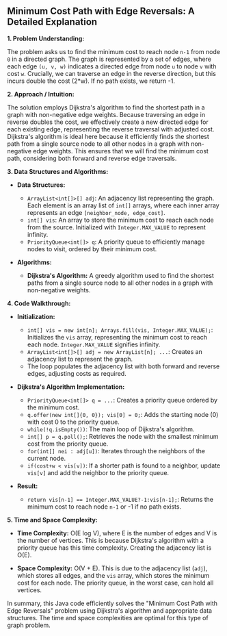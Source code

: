## Minimum Cost Path with Edge Reversals: A Detailed Explanation

**1. Problem Understanding:**

The problem asks us to find the minimum cost to reach node `n-1` from node `0` in a directed graph.  The graph is represented by a set of edges, where each edge `(u, v, w)` indicates a directed edge from node `u` to node `v` with cost `w`.  Crucially, we can traverse an edge in the reverse direction, but this incurs double the cost (2*w).  If no path exists, we return -1.

**2. Approach / Intuition:**

The solution employs Dijkstra's algorithm to find the shortest path in a graph with non-negative edge weights.  Because traversing an edge in reverse doubles the cost, we effectively create a new directed edge for each existing edge, representing the reverse traversal with adjusted cost. Dijkstra's algorithm is ideal here because it efficiently finds the shortest path from a single source node to all other nodes in a graph with non-negative edge weights.  This ensures that we will find the minimum cost path, considering both forward and reverse edge traversals.

**3. Data Structures and Algorithms:**

* **Data Structures:**
    * `ArrayList<int[]>[] adj`: An adjacency list representing the graph.  Each element is an array list of `int[]` arrays, where each inner array represents an edge `[neighbor_node, edge_cost]`.
    * `int[] vis`: An array to store the minimum cost to reach each node from the source. Initialized with `Integer.MAX_VALUE` to represent infinity.
    * `PriorityQueue<int[]> q`: A priority queue to efficiently manage nodes to visit, ordered by their minimum cost.

* **Algorithms:**
    * **Dijkstra's Algorithm:**  A greedy algorithm used to find the shortest paths from a single source node to all other nodes in a graph with non-negative weights.


**4. Code Walkthrough:**

* **Initialization:**
    * `int[] vis = new int[n]; Arrays.fill(vis, Integer.MAX_VALUE);`:  Initializes the `vis` array, representing the minimum cost to reach each node.  `Integer.MAX_VALUE` signifies infinity.
    * `ArrayList<int[]>[] adj = new ArrayList[n]; ...`: Creates an adjacency list to represent the graph.
    * The loop populates the adjacency list with both forward and reverse edges, adjusting costs as required.

* **Dijkstra's Algorithm Implementation:**
    * `PriorityQueue<int[]> q = ...`: Creates a priority queue ordered by the minimum cost.
    * `q.offer(new int[]{0, 0}); vis[0] = 0;`: Adds the starting node (0) with cost 0 to the priority queue.
    * `while(!q.isEmpty())`: The main loop of Dijkstra's algorithm.
    * `int[] p = q.poll();`:  Retrieves the node with the smallest minimum cost from the priority queue.
    * `for(int[] nei : adj[u])`: Iterates through the neighbors of the current node.
    * `if(cost+w < vis[v])`:  If a shorter path is found to a neighbor, update `vis[v]` and add the neighbor to the priority queue.

* **Result:**
    * `return vis[n-1] == Integer.MAX_VALUE?-1:vis[n-1];`: Returns the minimum cost to reach node `n-1` or -1 if no path exists.


**5. Time and Space Complexity:**

* **Time Complexity:** O(E log V), where E is the number of edges and V is the number of vertices.  This is because Dijkstra's algorithm with a priority queue has this time complexity.  Creating the adjacency list is O(E).

* **Space Complexity:** O(V + E). This is due to the adjacency list (`adj`), which stores all edges, and the `vis` array, which stores the minimum cost for each node.  The priority queue, in the worst case, can hold all vertices.


In summary, this Java code efficiently solves the "Minimum Cost Path with Edge Reversals" problem using Dijkstra's algorithm and appropriate data structures. The time and space complexities are optimal for this type of graph problem.
